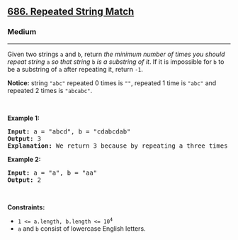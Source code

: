 <h2><a href="https://leetcode.com/problems/repeated-string-match/description/">686. Repeated String Match</a></h2><h3>Medium</h3><hr><p>Given two strings <code>a</code> and <code>b</code>, return <em>the minimum number of times you should repeat string </em><code>a</code><em> so that string</em> <code>b</code> <em>is a substring of it</em>. If it is impossible for <code>b</code>​​​​​​ to be a substring of <code>a</code> after repeating it, return <code>-1</code>.</p>

<p><strong>Notice:</strong> string <code>&quot;abc&quot;</code> repeated 0 times is <code>&quot;&quot;</code>, repeated 1 time is <code>&quot;abc&quot;</code> and repeated 2 times is <code>&quot;abcabc&quot;</code>.</p>

<p>&nbsp;</p>
<p><strong class="example">Example 1:</strong></p>

<pre>
<strong>Input:</strong> a = &quot;abcd&quot;, b = &quot;cdabcdab&quot;
<strong>Output:</strong> 3
<strong>Explanation:</strong> We return 3 because by repeating a three times &quot;ab<strong>cdabcdab</strong>cd&quot;, b is a substring of it.
</pre>

<p><strong class="example">Example 2:</strong></p>

<pre>
<strong>Input:</strong> a = &quot;a&quot;, b = &quot;aa&quot;
<strong>Output:</strong> 2
</pre>

<p>&nbsp;</p>
<p><strong>Constraints:</strong></p>

<ul>
	<li><code>1 &lt;= a.length, b.length &lt;= 10<sup>4</sup></code></li>
	<li><code>a</code> and <code>b</code> consist of lowercase English letters.</li>
</ul>
